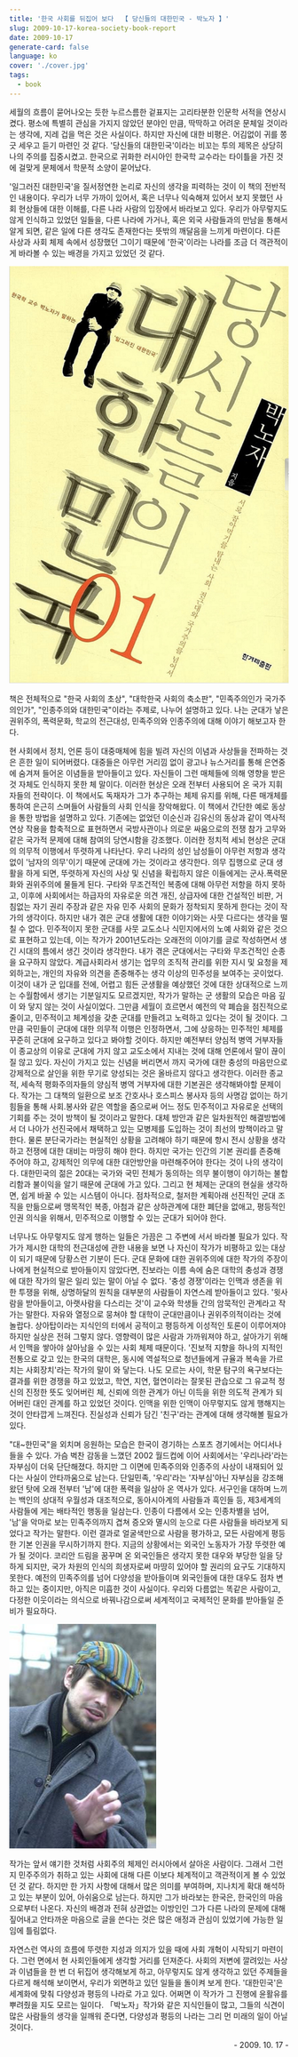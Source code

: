 ```yaml
---
title: '한국 사회를 뒤집어 보다  【 당신들의 대한민국 - 박노자 】'
slug: 2009-10-17-korea-society-book-report
date: 2009-10-17
generate-card: false
language: ko
cover: './cover.jpg'
tags:
  - book
---
```


세월의 흐름이 묻어나오는 듯한 누르스름한 겉표지는 고리타분한 인문학 서적을 연상시켰다. 평소에 특별히 관심을 가지지 않았던 분야인 만큼, 딱딱하고 어려운 문체일 것이라는 생각에, 지레 겁을 먹은 것은 사실이다. 하지만 자신에 대한 비평은. 어김없이 귀를 쫑긋 세우고 듣기 마련인 것 같다. '당신들의 대한민국'이라는 비꼬는 투의 제목은 상당히 나의 주의를 집중시켰고. 한국으로 귀화한 러시아인 한국학 교수라는 타이틀을 가진 것에 걸맞게 문체에서 학문적 소양이 묻어났다.

'일그러진 대한민국'을 질서정연한 논리로 자신의 생각을 피력하는 것이 이 책의 전반적인 내용이다. 우리가 너무 가까이 있어서, 혹은 너무나 익숙해져 있어서 보지 못했던 사회 현상들에 대한 이해를, 다른 나라 사람의 입장에서 바라보고 있다. 우리가 아무렇지도 않게 인식하고 있었던 일들을, 다른 나라에 가거나, 혹은 외국 사람들과의 만남을 통해서 알게 되면, 같은 일에 다른 생각도 존재한다는 뜻밖의 깨달음을 느끼게 마련이다. 다른 사상과 사회 체제 속에서 성장했던 그이기 때문에 '한국'이라는 나라를 조금 더 객관적이게 바라볼 수 있는 배경을 가지고 있었던 것 같다.

![당신들의 대한민국, 박노자](cover.jpg)

책은 전체적으로 "한국 사회의 초상", "대학한국 사회의 축소판", "민족주의인가 국가주의인가", "인종주의와 대한민국"이라는 주제로, 나누어 설명하고 있다. 나는 군대가 낳은 권위주의, 폭력문화, 학교의 전근대성, 민족주의와 인종주의에 대해 이야기 해보고자 한다.

현 사회에서 정치, 언론 등이 대중매체에 힘을 빌려 자신의 이념과 사상들을 전파하는 것은 흔한 일이 되어버렸다. 대중들은 아무런 거리낌 없이 광고나 뉴스거리를 통해 은연중에 숨겨져 들어온 이념들을 받아들이고 있다. 자신들이 그런 매체들에 의해 영향을 받은 것 자체도 인식하지 못한 체 말이다. 이러한 현상은 오래 전부터 사용되어 온 국가 지휘자들의 전략이다. 이 책에서도 독재자가 그가 추구하는 체제 유지를 위해, 다른 매개체를 통하여 은근히 스며들어 사람들의 사회 인식을 장악해왔다. 이 책에서 간단한 예로 동상을 통한 방법을 설명하고 있다. 기존에는 없었던 이순신과 김유신의 동상과 같이 역사적 연상 작용을 함축적으로 표현하면서 국방사관이나 의로운 싸움으로의 전쟁 참가 고무와 같은 국가적 문제에 대해 참여의 당연시함을 강조했다. 이러한 정치적 세뇌 현상은 군대의 의무적 이행에서 뚜렷하게 나타난다. 우리 나라의 성인 남성들이 아무런 저항과 생각 없이 '남자의 의무'이기 때문에 군대에 가는 것이라고 생각한다. 의무 집행으로 군대 생활을 하게 되면, 뚜렷하게 자신의 사상 및 신념을 확립하지 않은 이들에게는 군사․폭력문화와 권위주의에 물들게 된다. 구타와 무조건적인 복종에 대해 아무런 저항을 하지 못하고, 이후에 사회에서는 하급자의 자유로운 의견 개진, 상급자에 대한 건설적인 비판, 거침없는 자기 권리 주장과 같은 자유 민주 사회의 문화가 정착되지 못하게 한다는 것이 작가의 생각이다. 하지만 내가 겪은 군대 생활에 대한 이야기와는 사뭇 다르다는 생각을 떨칠 수 없다. 민주적이지 못한 군대를 사뭇 교도소나 식민지에서의 노예 사회와 같은 것으로 표현하고 있는데, 이는 작가가 2001년도라는 오래전의 이야기를 글로 작성하면서 생긴 시대의 틈에서 생긴 것이라 생각한다. 내가 겪은 군대에서는 구타와 무조건적인 순종을 요구하지 않았다. 계급사회라서 생기는 업무의 조직적 관리를 위한 지시 및 요청을 제외하고는, 개인의 자유와 의견을 존중해주는 생각 이상의 민주성을 보여주는 곳이었다. 이것이 내가 군 입대를 전에, 어렵고 힘든 군생활을 예상했던 것에 대한 상대적으로 느끼는 수월함에서 생기는 기분일지도 모르겠지만, 작가가 말하는 군 생활의 모습은 마음 깊이 와 닿지 않는 것이 사실이었다. 그만큼 세월이 흐르면서 예전의 악 폐습을 점진적으로 줄이고, 민주적이고 체계성을 갖춘 군대를 만들려고 노력하고 있다는 것이 될 것이다. 그만큼 국민들이 군대에 대한 의무적 이행은 인정하면서, 그에 상응하는 민주적인 체제를 꾸준히 군대에 요구하고 있다고 봐야할 것이다. 하지만 예전부터 양심적 병역 거부자들이 종교상의 이유로 군대에 가지 않고 교도소에서 지내는 것에 대해 언론에서 말이 끊이질 않고 있다. 자신이 가지고 있는 신념을 버리면서 까지 국가에 대한 충성의 마음만으로 강제적으로 살인을 위한 무기로 양성되는 것은 올바르지 않다고 생각한다. 이러한 종교적, 세속적 평화주의자들의 양심적 병역 거부자에 대한 기본권은 생각해봐야할 문제이다. 작가는 그 대책의 일환으로 보조 간호사나 호스피스 봉사자 등의 사명감 없이는 하기 힘들을 통해 사회․봉사와 같은 역할을 줌으로써 어느 정도 민주적이고 자유로운 선택의 기회를 주는 것이 방책이 될 것이라고 말한다. 대체 방안과 같은 일차원적인 해결방법에서 더 나아가 선진국에서 채택하고 있는 모병제를 도입하는 것이 최선의 방책이라고 말한다. 물론 분단국가라는 현실적인 상황을 고려해야 하기 때문에 항시 전시 상황을 생각하고 전쟁에 대한 대비는 마땅히 해야 한다. 하지만 국가는 인간의 기본 권리를 존중해 주어야 하고, 강제적인 의무에 대한 대안방안을 마련해주어야 한다는 것이 나의 생각이다. 대한민국의 젊은 20대는 국가와 국민 전체가 동의하는 의무 불이행이 야기하는 불합리함과 불이익을 알기 때문에 군대에 가고 있다. 그리고 현 체제는 군대의 현실을 생각하면, 쉽게 바꿀 수 있는 시스템이 아니다. 점차적으로, 철저한 계획아래 선진적인 군대 조직을 만듦으로써 맹목적인 복종, 아첨과 같은 상하관계에 대한 폐단을 없애고, 평등적인 인권 의식을 위해서, 민주적으로 이행할 수 있는 군대가 되어야 한다.

너무나도 아무렇지도 않게 행하는 일들은 가끔은 그 주변에 서서 바라볼 필요가 있다. 작가가 제시한 대학의 전근대성에 관한 내용을 보면 나 자신이 작가가 비평하고 있는 대상이 되기 때문에 당황스런 기분이 든다. 군대 문화에 대한 권위주의에 대한 작가의 주장이 나에게 현실적으로 받아들이지 않았다면, 진보라는 이름 속에 숨은 대학의 충성과 경쟁에 대한 작가의 말은 일리 있는 말이 아닐 수 없다. '충성 경쟁'이라는 인맥과 생존을 위한 투쟁을 위해, 상명하달의 원칙을 대부분의 사람들이 자연스레 받아들이고 있다. '윗사람을 받아들이고, 아랫사람을 다스리는 것'이 교수와 학생들 간의 암묵적인 관계라고 작가는 말한다. 자유와 열정으로 뭉쳐야 할 대학이 군대만큼이나 권위주의적이라는 것에 놀랍다. 상아탑이라는 지식인의 터에서 공적이고 평등하게 이성적인 토론이 이루어져야 하지만 실상은 전혀 그렇지 않다. 영향력이 많은 사람과 가까워져야 하고, 살아가기 위해서 인맥을 쌓아야 살아남을 수 있는 사회 체제 때문이다. '진보적 지향을 하나의 지적인 전통으로 갖고 있는 한국의 대학은, 동시에 역설적으로 청년들에게 규율과 복속을 가르치는 사회장치'라는 작가의 말이 와 닿는다. 나도 모르는 사이, 학문 탐구의 욕구보다는 결과를 위한 경쟁을 하고 있었고, 학연, 지연, 혈연이라는 잘못된 관습으로 그 유교적 정신의 진정한 뜻도 잊어버린 체, 신뢰에 의한 관계가 아닌 이득을 위한 의도적 관계가 되어버린 대인 관계를 하고 있었던 것이다. 인맥을 위한 인맥이 아무렇지도 않게 행해지는 것이 안타깝게 느껴진다. 진실성과 신뢰가 담긴 '친구'라는 관계에 대해 생각해볼 필요가 있다.

"대~한민국"을 외치며 응원하는 모습은 한국이 경기하는 스포츠 경기에서는 어디서나 들을 수 있다. 가슴 벅찬 감동을 느꼈던 2002 월드컵에 이어 사회에서는 '우리나라'라는 자부심이 더욱 단단해졌다. 하지만 그 이면에 민족주의와 인종주의 사상이 내재되어 있다는 사실이 안타까움으로 남는다. 단일민족, '우리'라는 '자부심'아닌 자부심을 강조해왔던 탓에 오래 전부터 '남'에 대한 폭력을 일삼아 온 역사가 있다. 서구인을 대하며 느끼는 백인의 상대적 우월성과 대조적으로, 동아시아계의 사람들과 흑인들 등, 제3세계의 사람들에 게는 배타적인 행동을 일삼는다. 인종이 다름에서 오는 인종차별을 넘어, '남'을 악마로 보는 민족주의까지 겹쳐 증오와 멸시의 눈으로 다른 사람들을 바라보게 되었다고 작가는 말한다. 이런 결과로 얼굴색만으로 사람을 평가하고, 모든 사람에게 평등한 기본 인권을 무시하기까지 한다. 지금의 상황에서는 외국인 노동자가 가장 뚜렷한 예가 될 것이다. 코리안 드림을 꿈꾸며 온 외국인들은 생각지 못한 대우와 부당한 일을 당하게 되지만, 국가 차원의 인식의 희생자로써 마땅히 있어야 할 권리의 요구도 기대하지 못한다. 예전의 민족주의를 넘어 다양성을 받아들이며 외국인들에 대한 대우도 점차 변하고 있는 중이지만, 아직은 미흡한 것이 사실이다. 우리와 다름없는 똑같은 사람이고, 다정한 이웃이라는 의식으로 바꿔나감으로써 세계적이고 국제적인 문화를 받아들일 준비가 필요하다.

![박노자, 이미지 출처 : 이주노동자 협동조합](noja.jpeg)

작가는 앞서 얘기한 것처럼 사회주의 체제인 러시아에서 살아온 사람이다. 그래서 그런지 민주주의가 취하고 있는 사회에 대해 다른 이보다 체계적이고 객관적이게 볼 수 있었던 것 같다. 하지만 한 가지 사항에 대해서 많은 의미를 부여하며, 지나치게 확대 해석하고 있는 부분이 있어, 아쉬움으로 남는다. 하지만 그가 바라보는 한국은, 한국인의 마음으로부터 나온다. 자신의 배경과 전혀 상관없는 이방인인 그가 다른 나라의 문제에 대해 짚어내고 안타까운 마음으로 글을 쓴다는 것은 많은 애정과 관심이 있었기에 가능한 일임에 틀림없다.

자연스런 역사의 흐름에 뚜렷한 지성과 의지가 있을 때에 사회 개혁이 시작되기 마련이다. 그런 면에서 현 사회인들에게 생각할 거리를 던져준다. 사회의 저변에 깔려있는 사상과 이념들을 한 번 더 뒤집어 생각해보게 하고, 아무렇지도 않게 생각하고 있던 주제들을 다르게 해석해 보이면서, 우리가 외면하고 있던 일들을 돌이켜 보게 한다. '대한민국'은 세계화에 맞춰 다양성과 평등의 나라로 가고 있다. 어쩌면 이 작가가 그 진행에 윤활유를 뿌려줬을 지도 모르는 일이다. 「박노자」작가와 같은 지식인들이 많고, 그들의 식견이 많은 사람들의 생각을 일깨워 준다면, 다양성과 평등의 나라는 그리 먼 미래의 일이 아닐 것이다.

<p style="text-align:right;">- 2009. 10. 17 -</p>
